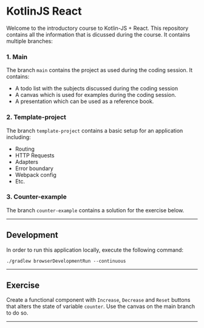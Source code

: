 # KotlinJS React
Welcome to the introductory course to Kotlin-JS + React. This repository contains all the information that is dicussed
during the course. It contains multiple branches:

### 1. Main
The branch `main` contains the project as used during the coding session. It contains:
- A todo list with the subjects discussed during the coding session
- A canvas which is used for examples during the coding session.
- A presentation which can be used as a reference book.

### 2. Template-project
The branch `template-project` contains a basic setup for an application including:
- Routing
- HTTP Requests
- Adapters
- Error boundary
- Webpack config
- Etc.

### 3. Counter-example
The branch `counter-example` contains a solution for the exercise below.

---

## Development

In order to run this application locally, execute the following command:

```shell
./gradlew browserDevelopmentRun --continuous
```

---

## Exercise

Create a functional component with `Increase`, `Decrease` and `Reset` buttons that alters the state of variable 
`counter`. Use the canvas on the main branch to do so. 

---
